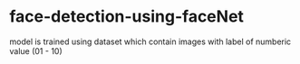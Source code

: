 # face-detection-using-faceNet

model is trained using dataset which contain images with label of numberic value (01 - 10)
